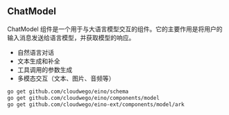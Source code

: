 ## ChatModel

ChatModel 组件是一个用于与大语言模型交互的组件。它的主要作用是将用户的输入消息发送给语言模型，并获取模型的响应。
- 自然语言对话
- 文本生成和补全
- 工具调用的参数生成
- 多模态交互（文本、图片、音频等）

```bash
go get github.com/cloudwego/eino/schema
go get github.com/cloudwego/eino/components/model
go get github.com/cloudwego/eino-ext/components/model/ark
```

